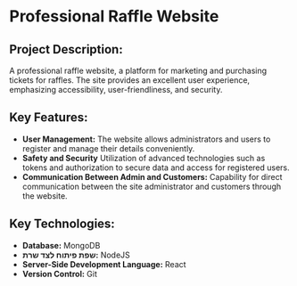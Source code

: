 

# Professional Raffle Website

## Project Description:
A professional raffle website, a platform for marketing and purchasing tickets for raffles. The site provides an excellent user experience, emphasizing accessibility, user-friendliness, and security.

## Key Features:
- **User Management:** The website allows administrators and users to register and manage their details conveniently.
- **Safety and Security** Utilization of advanced technologies such as tokens and authorization to secure data and access for registered users.
- **Communication Between Admin and Customers:** Capability for direct communication between the site administrator and customers through the website.
## Key Technologies:
- **Database:** MongoDB 
- **שפת פיתוח לצד שרת:** NodeJS 
- **Server-Side Development Language:** React 
- **Version Control:** Git
